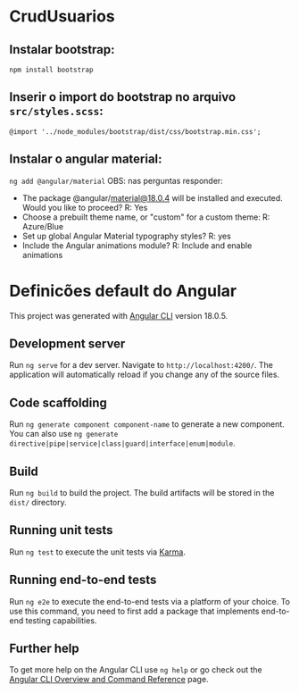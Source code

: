 # CrudUsuarios

## Instalar bootstrap:
``npm install bootstrap``
## Inserir o import do bootstrap no arquivo ``src/styles.scss``:
``@import '../node_modules/bootstrap/dist/css/bootstrap.min.css';``
## Instalar o angular material:
``ng add @angular/material``
OBS: nas perguntas responder:
- The package @angular/material@18.0.4 will be installed and executed.
Would you like to proceed? R: Yes
- Choose a prebuilt theme name, or "custom" for a custom theme: R: Azure/Blue 
- Set up global Angular Material typography styles? R: yes
- Include the Angular animations module? R: Include and enable animations

# Definicões default do Angular
This project was generated with [Angular CLI](https://github.com/angular/angular-cli) version 18.0.5.

## Development server

Run `ng serve` for a dev server. Navigate to `http://localhost:4200/`. The application will automatically reload if you change any of the source files.

## Code scaffolding

Run `ng generate component component-name` to generate a new component. You can also use `ng generate directive|pipe|service|class|guard|interface|enum|module`.

## Build

Run `ng build` to build the project. The build artifacts will be stored in the `dist/` directory.

## Running unit tests

Run `ng test` to execute the unit tests via [Karma](https://karma-runner.github.io).

## Running end-to-end tests

Run `ng e2e` to execute the end-to-end tests via a platform of your choice. To use this command, you need to first add a package that implements end-to-end testing capabilities.

## Further help

To get more help on the Angular CLI use `ng help` or go check out the [Angular CLI Overview and Command Reference](https://angular.dev/tools/cli) page.
